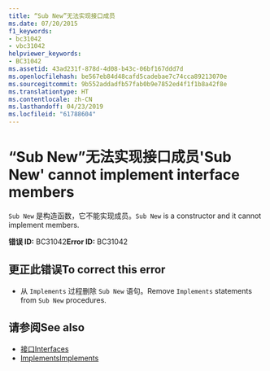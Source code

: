 ```yaml
---
title: “Sub New”无法实现接口成员
ms.date: 07/20/2015
f1_keywords:
- bc31042
- vbc31042
helpviewer_keywords:
- BC31042
ms.assetid: 43ad231f-878d-4d08-b43c-06bf167ddd7d
ms.openlocfilehash: be567eb84d48cafd5cadebae7c74cca89213070e
ms.sourcegitcommit: 9b552addadfb57fab0b9e7852ed4f1f1b8a42f8e
ms.translationtype: HT
ms.contentlocale: zh-CN
ms.lasthandoff: 04/23/2019
ms.locfileid: "61788604"
---
```

# <a name="sub-new-cannot-implement-interface-members"></a><span data-ttu-id="4c644-102">“Sub New”无法实现接口成员</span><span class="sxs-lookup"><span data-stu-id="4c644-102">'Sub New' cannot implement interface members</span></span>
<span data-ttu-id="4c644-103">`Sub New` 是构造函数，它不能实现成员。</span><span class="sxs-lookup"><span data-stu-id="4c644-103">`Sub New` is a constructor and it cannot implement members.</span></span>  
  
 <span data-ttu-id="4c644-104">**错误 ID:** BC31042</span><span class="sxs-lookup"><span data-stu-id="4c644-104">**Error ID:** BC31042</span></span>  
  
## <a name="to-correct-this-error"></a><span data-ttu-id="4c644-105">更正此错误</span><span class="sxs-lookup"><span data-stu-id="4c644-105">To correct this error</span></span>  
  
- <span data-ttu-id="4c644-106">从 `Implements` 过程删除 `Sub New` 语句。</span><span class="sxs-lookup"><span data-stu-id="4c644-106">Remove `Implements` statements from `Sub New` procedures.</span></span>  
  
## <a name="see-also"></a><span data-ttu-id="4c644-107">请参阅</span><span class="sxs-lookup"><span data-stu-id="4c644-107">See also</span></span>

- [<span data-ttu-id="4c644-108">接口</span><span class="sxs-lookup"><span data-stu-id="4c644-108">Interfaces</span></span>](../../visual-basic/programming-guide/language-features/interfaces/index.md)
- [<span data-ttu-id="4c644-109">Implements</span><span class="sxs-lookup"><span data-stu-id="4c644-109">Implements</span></span>](../../visual-basic/language-reference/statements/implements-clause.md)
